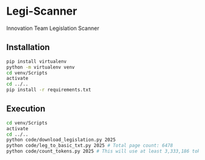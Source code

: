 # Legi-Scanner
Innovation Team Legislation Scanner

## Installation
```bash
pip install virtualenv
python -m virtualenv venv
cd venv/Scripts
activate
cd ../..
pip install -r requirements.txt
```

## Execution
```bash
cd venv/Scripts
activate
cd ../..
python code/download_legislation.py 2025
python code/leg_to_basic_txt.py 2025 # Total page count: 6478
python code/count_tokens.py 2025 # This will use at least 3,333,186 tokens and cost at least $0.5 to run using model gpt-4o-mini.
```